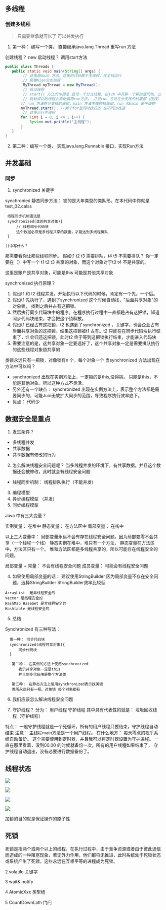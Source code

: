 ## 多线程

### 创建多线程
>只需要继承就可以了 可以并发执行
 
 1. 第一种： 编写一个类， 直接继承java.lang.Thread 重写run 方法
 
  创建线程？ new
  启动线程？ 调用start方法
 ```java
public class Threads {
    public static void main(String[] args) {
         // 这里是main 方法，这里的代码属于主线程，在主栈运行
         // 新建Hige分支线程
         MyThread myThread = new MyThread();
         // 启动线程
         // start() 方法的作用是 启动一个分支线程，在jvm 中开辟一个新的空间栈，立马结束
         // 启动成功的线程会自动调用run方法， 并且run 方法在分支栈的栈底部（压栈）
        // run 方法在分支栈的底部，main 方法主栈的栈底部，run 和main 是平级的
        myThread.start(); //两个for是同时执行的 在不同的栈道
         // 这里运行主线程
        for (int i = 0; i <4 ; i++) {
            System.out.println("主线程");
        }
    }
}

```
 
 2. 第二种：编写一个类， 实现java.lang.Runnable 接口，实现Run方法


## 并发基础

### 同步

1. synchronized 关键字

synchronied 
静态同步方法： 锁的是大年类型的类队形，在本代码中你就是test_02.calss


```
 线程同步机制语法是
 synchronized(谁的共享对象){
     // 线程同步代码块
     这个数据必须是多线程共享的数据，才能达到多线程排队
 }
 ```

 `()中写什么？`

那需要看你让那些线程同步。
假如t1 t2 t3 需要排队，t4 t5 不需要排队？
你一定要在（）中写一个 t1 t2 t3 共享的对象，而这个对象对于t3 t4 不是共享的。

这里是账户是共享对象，可能是this 可能是其他共享对象

synchronized 执行原理？
  1. 假设t1 和 t2 线程并发。开始执行以下代码的时候，肯定有一个先。一个后。
  2. 假设t1 先执行了，遇到了synchronized 这个时候自动找，"后面共享对象"的对象锁， 找到之后并占有这把锁。
  3. 然后执行同步代码块中的程序，在程序执行过程中一直都是占有这把锁，知道同步代码块结束，才会把这个锁释放。
  4. 假设t1 已经占有这把锁，t2 也遇到了synchronized ，关键字，也会企业占有后面共享对象的这把锁。结果这把锁被t1 占有。t2 只能在在同步代码块执行结束了，t1 会归还这把锁，此时t2 终于等到这把锁执行结束，才能进入代码块
  5. 需要注意的是，这共享对象一定要选好了，这个共享对象一定是需要排队执行的这些线程对象锁共享的
         
 类锁永远只有一把锁，对像锁有n 个，每个对象一个
 当synchronized 方法出现在方法中可以吗？
   *  synchronized  出现在实例方法上，一定锁的是this,没得挑， 只能是this，不能是其他对象。所以这种方式不灵活。
   *  另外还有一个缺点： synchronized 出现在实例方法上，表示整个方法都是需要同步的，可能Juin无故扩大同步的范围，导致程序执行效率底下。
   * 优点： 代码少


 ## 数据安全是重点
 
 1. 发生条件？
  * 多线程并发
  * 共享数据
  * 共享数据有修改的行为
 
 2. 怎么解决线程安全问题呢？
  当多线程并发的环境下，有共享数据，并且这个数据还会被修改，此时就会有线程安全问题
  * 线程同步机制：  线程排队执行（不能并发）
 
 3.  编程模型
   1. 异步编程模型 （并发）
   2. 同步编程模型
 
 Java 中有三大变量？
 
 实例变量： 在堆中
 静态变量： 在方法区中
 局部变量： 在栈中

 以上三大变量中：
   局部变量永远不会有存在线程安全问题。因为局部变零不会共享（一个线程一个栈）
   静态实例在堆中，堆只有一个方法，
   静态变量在方法区中，方法区只有一个。
   堆和方法区都是多线程共享的，所以可能存在线程安全的问题。
 
   局部变量 + 常量： 不会有线程安全问题
   成员变量： 可能会有线程安全问题
 
 4. 如果使用局部变量的话： 建议使用StringBuilder
 因为局部变量不存在安全问题，选择StringBuilder  StringBuilder效率比较低
 ```
 ArrayList  是非线程安全的
 Vector 是线程安全的
 HashMap HaseSet 是非线程安全的
 Hashtable 是线程安全的
 ```
 
 5. 总结
 
 Synchronized 有三种写法：
 ```
   第一种： 同步代码块
   synchronized(线程共享对象){
       同步代码块
   }
```
```
   第二种： 在实例的方法上使用synchronized
      表示共享对象一定是this
      并且同步代码块是整个方法体
```
```
   第三种： 在静态方法上使用synchronized表示找类锁
   类所永远只有一把。对象锁 每个对象都有
```
 6. 我们应该怎么解决线程安全问题

 7. 守护线程？
 分为：
   用户线程
   守护线程
     其中具有代表性的就是： 垃圾回收线程（守护线程）

   特点： 一般守护线程就是一个死循环，所有的用户线程只要结束，守护线程自动结束
   注意： 主线程main方法是一个用户线程。
   在什么地方：
      每天零点的视乎系统自动备份。
      这个需要使用到定时器，并且我可以将定时器设置为守护进程。
      一直在那里看着，没到00.00 的时候就备份一次，所有的用户线程如果结束了，
      守护线程自动退出，没有必要进行数据备份了。

## 线程状态

![](../img/QQ20201114-112527@2x.png)

![](../img/QQ20201114-112609@2x.png)

![](../img/WX20210312-115944@2x.png)

![](../img/QQ20210313-202024@2x.png)

加锁的目的就是保证操作的原子性

## 死锁
死锁是指两个或两个以上的线程，在执行过程中，由于竞争资源或者由于彼此通信而造成的一种阻塞现象，若无外力作用，他们都将无推进，此时系统处于死锁状态或系统产生了死锁。这些永远在互相平等的进程成为死锁。 

2 volatile 关键字

3 wait& notify 

4 AtomicXxx 类型组

5 CountDownLath 门闩